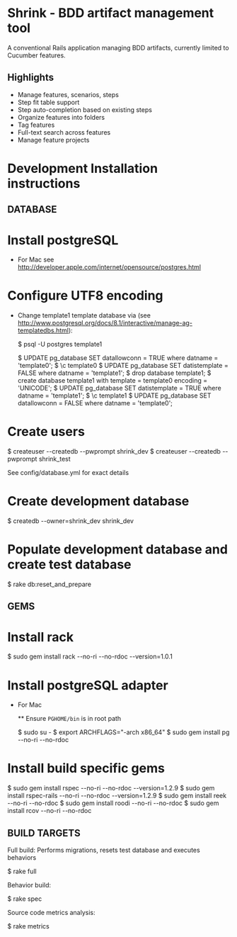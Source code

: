 Shrink - BDD artifact management tool
=====================================

A conventional Rails application managing BDD artifacts, currently limited to Cucumber features.

Highlights
----------

* Manage features, scenarios, steps
* Step fit table support
* Step auto-completion based on existing steps
* Organize features into folders
* Tag features
* Full-text search across features
* Manage feature projects


Development Installation instructions
=====================================

DATABASE
--------

# Install postgreSQL
* For Mac see http://developer.apple.com/internet/opensource/postgres.html

#  Configure UTF8 encoding
* Change template1 template database via (see http://www.postgresql.org/docs/8.1/interactive/manage-ag-templatedbs.html):

  $ psql -U postgres template1

  $ UPDATE pg_database SET datallowconn = TRUE where datname = 'template0';
  $ \c template0
  $ UPDATE pg_database SET datistemplate = FALSE where datname = 'template1';
  $ drop database template1;
  $ create database template1 with template = template0 encoding = 'UNICODE';
  $ UPDATE pg_database SET datistemplate = TRUE where datname = 'template1';
  $ \c template1
  $ UPDATE pg_database SET datallowconn = FALSE where datname = 'template0';

# Create users

  $ createuser --createdb --pwprompt shrink_dev
  $ createuser --createdb --pwprompt shrink_test

See config/database.yml for exact details

# Create development database

  $ createdb --owner=shrink_dev shrink_dev

# Populate development database and create test database

  $ rake db:reset_and_prepare

GEMS
----

# Install rack

  $ sudo gem install rack --no-ri --no-rdoc --version=1.0.1

# Install postgreSQL adapter
* For Mac

  ** Ensure `PGHOME/bin` is in root path

    $ sudo su -
    $ export ARCHFLAGS="-arch x86_64"
    $ sudo gem install pg --no-ri --no-rdoc

# Install build specific gems

  $ sudo gem install rspec --no-ri --no-rdoc --version=1.2.9
  $ sudo gem install rspec-rails --no-ri --no-rdoc --version=1.2.9
  $ sudo gem install reek --no-ri --no-rdoc
  $ sudo gem install roodi --no-ri --no-rdoc
  $ sudo gem install rcov --no-ri --no-rdoc

BUILD TARGETS
-------------

Full build: Performs migrations, resets test database and executes behaviors

  $ rake full

Behavior build:

  $ rake spec

Source code metrics analysis:

  $ rake metrics
  